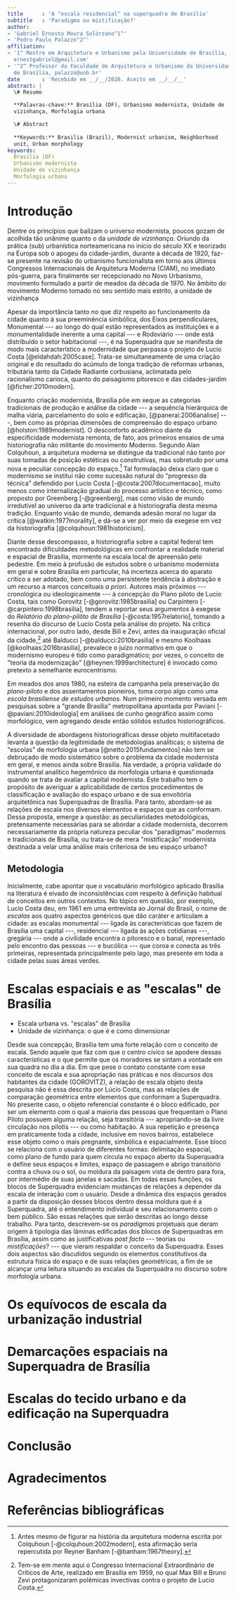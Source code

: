 ```yaml
---
title      : 'A "escala residencial" na superquadra de Brasília'
subtitle   : 'Paradigma ou mistificação?'
author:
- 'Gabriel Ernesto Moura Solórzano^1^'
- 'Pedro Paulo Palazzo^2^'
affiliation:
- '1^ Mestre em Arquitetura e Urbanismo pela Universidade de Brasília,
  ernestgabriel@gmail.com'
- '^2^ Professor da Faculdade de Arquitetura e Urbanismo da Universidade
  de Brasília, palazzo@unb.br'
date       : 'Recebido em __/__/2020. Aceito em __/__/__'
abstract: |
  \# Resumo

  **Palavras-chave:** Brasília (DF), Urbanismo modernista, Unidade de
  vizinhança, Morfologia urbana

  \# Abstract
  
  **Keywords:** Brasilia (Brazil), Modernist urbanism, Neighborhood
  unit, Urban morphology
keywords:
  Brasília (DF)
  Urbanismo modernista
  Unidade de vizinhança
  Morfologia urbana
---
```


Introdução
==========

Dentre os princípios que balizam o universo modernista, poucos gozam de
acolhida tão unânime quanto o da *unidade de vizinhança.* Oriundo da
prática (sub) urbanística norteamericana no início do século XX e
teorizado na Europa sob o apogeu da cidade-jardim, durante a década de
1920, faz-se presente na revisão do urbanismo funcionalista em torno aos
últimos Congressos Internacionais de Arquitetura Moderna (CIAM), no
imediato pós-guerra, para finalmente ser recepcionado no Novo Urbanismo,
movimento formulado a partir de meados da década de 1970. No âmbito do
movimento Moderno tomado no seu sentido mais estrito, a unidade de
vizinhança 

Apesar da importância tanto no que diz respeito ao funcionamento da
cidade quanto à sua preeminência simbólica, dos Eixos perpendiculares,
Monumental --- ao longo do qual estão representados as instituições e a
monumentalidade inerente a uma capital --- e Rodoviário --- onde está
distribuído o setor habitacional ---, é na Superquadra que se manifesta
de modo mais característico a modernidade que perpassa o projeto de
Lucio Costa [@eldahdah:2005case]. Trata-se simultaneamente de uma
criação original e do resultado do acúmulo de longa tradição de reformas
urbanas, tributária tanto da Cidade Radiante corbusiana, aclimatada pelo
racionalismo carioca, quanto do paisagismo pitoresco e das
cidades-jardim [@ficher:2010modern].

Enquanto criação modernista, Brasília põe em xeque as categorias
tradicionais de produção e análise da cidade --- a sequência hierárquica
de malha viária, parcelamento do solo e edificação,
[@panerai:2006analise] ---, bem como as próprias dimensões de
compreensão do espaço urbano [@holston:1989modernist]. O desconforto
acadêmico diante da especificidade modernista remonta, de fato, aos
primeiros ensaios de uma historiografia não militante do movimento
Moderno. Segundo Alan Colquhoun, a arquitetura moderna se distingue da
tradicional não tanto por suas tomadas de posição estéticas ou
construtivas, mas sobretudo por uma nova e peculiar concepção do
espaço.[^2] Tal formulação deixa claro que o modernismo se institui não
como sucessão natural do "progresso da técnica" defendido por Lucio
Costa [-@costa:2007documentacao], muito menos como internalização
gradual do processo artístico e técnico, como proposto por Greenberg
[-@greenberg], mas como visão de mundo irredutível ao universo da arte
tradicional e à historiografia desta mesma tradição. Enquanto visão de
mundo, demanda adesão moral no lugar da crítica [@watkin:1977morality],
e dá-se a ver por meio da exegese em vez da historiografia
[@colquhoun:1981historicism].

Diante desse descompasso, a historiografia sobre a capital federal tem
encontrado dificuldades metodológicas em confrontar a realidade material
e espacial de Brasília, mormente na escala local de apreensão pelo
pedestre. Em meio à profusão de estudos sobre o urbanismo modernista em
geral e sobre Brasília em particular, há incerteza acerca do aparato
crítico a ser adotado, bem como uma persistente tendência à abstração e
um recurso a marcos conceituais *a priori.* Autores mais próximos ---
cronológica ou ideologicamente --- à concepção do Plano piloto de Lucio
Costa, tais como Gorovitz [-@gorovitz:1985brasilia] ou Carpintero
[-@carpintero:1998brasilia], tendem a reportar seus argumentos à exegese
do *Relatório do plano-pilôto de Brasília* [-@costa:1957relatorio],
tomando a resenha do discurso de Lucio Costa pela análise do projeto. Na
crítica internacional, por outro lado, desde Bill e Zevi, antes da
inauguração oficial da cidade,[^1] até Balducci
[-@balducci:2010brasilia] e mesmo Koolhaas [@koolhaas:2016brasilia],
prevalece o juízo normativo em que o modernismo europeu é tido como
paradigmático; por vezes, o conceito de "teoria da modernização"
[@heynen:1999architecture] é invocado como pretexto a semelhante
eurocentrismo. 

Em meados dos anos 1980, na esteira da campanha pela preservação do
*plano-piloto* e dos assentamentos pioneiros, toma corpo algo como uma
*escola brasiliense de estudos urbanos.* Num primeiro momento versada em
pesquisas sobre a "grande Brasília" metropolitana apontada por Paviani
[-@paviani:2010ideologia] em análises de cunho geográfico assim como
morfológico, vem agregando desde então sólidos estudos historiográficos.

A diversidade de abordagens historiográficas desse objeto multifacetado
levanta a questão da legitimidade de metodologias analíticas; o sistema
de "escolas" de morfologia urbana [@netto:2015fundamentos] não tem se
debruçado de modo sistemático sobre o problema da cidade modernista em
geral, e menos ainda sobre Brasília. Na verdade, a própria validade do
instrumental analítico hegemônico da morfologia urbana é questionada
quando se trata de avaliar a capital modernista. Este trabalho tem o
propósito de averiguar a aplicabilidade de certos procedimentos de
classificação e avaliação do espaço urbano e de sua envoltória
arquitetônica nas Superquadras de Brasília. Para tanto, abordam-se as
relações de escala nos diversos elementos e espaços que as conformam.
Dessa proposta, emerge a questão: as peculiaridades metodológicas,
pretensamente necessárias para se abordar a cidade modernista, decorrem
necessariamente da própria natureza peculiar dos "paradigmas" modernos e
tradicionais de Brasília, ou trata-se de mera "mistificação" modernista
destinada a velar uma análise mais criteriosa de seu espaço urbano?


Metodologia
-----------

Inicialmente, cabe apontar que o vocabulário morfológico aplicado
Brasília na literatura é eivado de inconsistências com respeito à
definição habitual de conceitos em outros contextos. No tópico em
questão, por exemplo, Lucio Costa deu, em 1961 em uma entrevista ao
Jornal do Brasil, o nome de *escalas* aos quatro aspectos genéricos que
dão caráter e articulam a cidade: as escalas monumental --- ligada às
características que fazem de Brasília uma capital ---, residencial
--- ligada às ações cotidianas ---, gregária --- onde a civilidade
encontra o pitoresco e o banal, representado pelo encontro das
pessoas --- e bucólica --- que coroa e conecta as três primeiras,
representada principalmente pelo lago, mas presente em toda a cidade
pelas suas áreas verdes.


Escalas espaciais e as "escalas" de Brasília
============================================

- Escala urbana vs. "escalas" de Brasília
- Unidade de vizinhança: o que é e como dimensionar

Desde sua concepção, Brasília tem uma forte relação com o conceito de
escala. Sendo aquele que faz com que o centro cívico se apodere dessas
características e o que permite que os moradores se sintam a vontade em
sua quadra no dia a dia. Em que pese o contato constante com esse
conceito de escala e sua apropriação nas práticas e nos discursos dos
habitantes da cidade (GOROVITZ), a relação de escala objeto desta
pesquisa não é essa descrita por Lúcio Costa, mas as relações de
comparação geométrica entre elementos que conformam a Superquadra. No
presente caso, o objeto referencial constante é o bloco edificado, por
ser um elemento com o qual a maioria das pessoas que frequentam o Plano
Piloto possuem alguma relação, seja transitória --- apropriando-se da
livre circulação nos pilotis --- ou como habitação. A sua repetição e
presença em praticamente toda a cidade, inclusive em novos bairros,
estabelece esse objeto como o mais pregnante, simbólica e espacialmente.
Esse bloco se relaciona com o usuário de diferentes formas: delimitação
espacial, como plano de fundo para quem circula no espaço aberto da
Superquadra e define seus espaços e limites, espaço de passagem e abrigo
transitório contra a chuva ou o sol, ou moldura da paisagem vista de
dentro para fora, por intermédio de suas janelas e sacadas. Em todas
essas funções, os blocos de Superquadra evidenciam mudanças de relações
a depender da escala de interação com o usuário. Desde a dinâmica dos
espaços gerados a partir da disposição desses blocos dentro dessa
moldura que é a Superquadra, até o entendimento individual e seu
relacionamento com o bem público. São essas relações que serão descritas
ao longo desse trabalho. Para tanto, descrevem-se os *paradigmas*
projetuais que deram origem à tipologia das lâminas edificadas dos
blocos de Superquadras em Brasília, assim como as justificativas *post
facto* --- teorias ou *mistificações*? --- que vieram respaldar o
conceito da Superquadra. Esses dois aspectos são discutidos segundo os
elementos constitutivos da estrutura física do espaço e de suas
relações geométricas, a fim de se alcançar uma leitura situando as
escalas da Superquadra no discurso sobre morfologia urbana.


Os equívocos de escala da urbanização industrial
================================================


Demarcações espaciais na Superquadra de Brasília
================================================


Escalas do tecido urbano e da edificação na Superquadra
=======================================================


Conclusão
=========


Agradecimentos
==============


Referências bibliográficas
==========================


[^1]: Tem-se em mente aqui o Congresso Internacional Extraordinário de
Críticos de Arte, realizado em Brasília em 1959, no qual Max Bill e
Bruno Zevi protagonizaram polêmicas invectivas contra o projeto de Lucio
Costa.

[^2]: Antes mesmo de figurar na história da arquitetura moderna escrita
por Colquhoun [-@colquhoun:2002modern], esta afirmação seria repercutida
por Reyner Banham [-@banham:1967theory].
